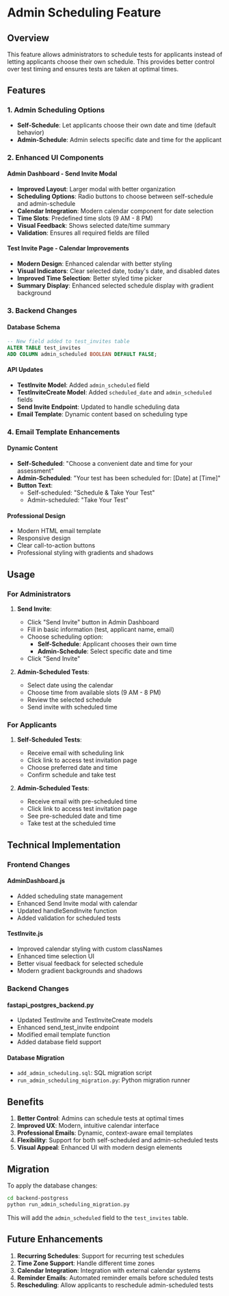 # Admin Scheduling Feature

## Overview
This feature allows administrators to schedule tests for applicants instead of letting applicants choose their own schedule. This provides better control over test timing and ensures tests are taken at optimal times.

## Features

### 1. Admin Scheduling Options
- **Self-Schedule**: Let applicants choose their own date and time (default behavior)
- **Admin-Schedule**: Admin selects specific date and time for the applicant

### 2. Enhanced UI Components

#### Admin Dashboard - Send Invite Modal
- **Improved Layout**: Larger modal with better organization
- **Scheduling Options**: Radio buttons to choose between self-schedule and admin-schedule
- **Calendar Integration**: Modern calendar component for date selection
- **Time Slots**: Predefined time slots (9 AM - 8 PM)
- **Visual Feedback**: Shows selected date/time summary
- **Validation**: Ensures all required fields are filled

#### Test Invite Page - Calendar Improvements
- **Modern Design**: Enhanced calendar with better styling
- **Visual Indicators**: Clear selected date, today's date, and disabled dates
- **Improved Time Selection**: Better styled time picker
- **Summary Display**: Enhanced selected schedule display with gradient background

### 3. Backend Changes

#### Database Schema
```sql
-- New field added to test_invites table
ALTER TABLE test_invites 
ADD COLUMN admin_scheduled BOOLEAN DEFAULT FALSE;
```

#### API Updates
- **TestInvite Model**: Added `admin_scheduled` field
- **TestInviteCreate Model**: Added `scheduled_date` and `admin_scheduled` fields
- **Send Invite Endpoint**: Updated to handle scheduling data
- **Email Template**: Dynamic content based on scheduling type

### 4. Email Template Enhancements

#### Dynamic Content
- **Self-Scheduled**: "Choose a convenient date and time for your assessment"
- **Admin-Scheduled**: "Your test has been scheduled for: [Date] at [Time]"
- **Button Text**: 
  - Self-scheduled: "Schedule & Take Your Test"
  - Admin-scheduled: "Take Your Test"

#### Professional Design
- Modern HTML email template
- Responsive design
- Clear call-to-action buttons
- Professional styling with gradients and shadows

## Usage

### For Administrators

1. **Send Invite**:
   - Click "Send Invite" button in Admin Dashboard
   - Fill in basic information (test, applicant name, email)
   - Choose scheduling option:
     - **Self-Schedule**: Applicant chooses their own time
     - **Admin-Schedule**: Select specific date and time
   - Click "Send Invite"

2. **Admin-Scheduled Tests**:
   - Select date using the calendar
   - Choose time from available slots (9 AM - 8 PM)
   - Review the selected schedule
   - Send invite with scheduled time

### For Applicants

1. **Self-Scheduled Tests**:
   - Receive email with scheduling link
   - Click link to access test invitation page
   - Choose preferred date and time
   - Confirm schedule and take test

2. **Admin-Scheduled Tests**:
   - Receive email with pre-scheduled time
   - Click link to access test invitation page
   - See pre-scheduled date and time
   - Take test at the scheduled time

## Technical Implementation

### Frontend Changes

#### AdminDashboard.js
- Added scheduling state management
- Enhanced Send Invite modal with calendar
- Updated handleSendInvite function
- Added validation for scheduled tests

#### TestInvite.js
- Improved calendar styling with custom classNames
- Enhanced time selection UI
- Better visual feedback for selected schedule
- Modern gradient backgrounds and shadows

### Backend Changes

#### fastapi_postgres_backend.py
- Updated TestInvite and TestInviteCreate models
- Enhanced send_test_invite endpoint
- Modified email template function
- Added database field support

#### Database Migration
- `add_admin_scheduling.sql`: SQL migration script
- `run_admin_scheduling_migration.py`: Python migration runner

## Benefits

1. **Better Control**: Admins can schedule tests at optimal times
2. **Improved UX**: Modern, intuitive calendar interface
3. **Professional Emails**: Dynamic, context-aware email templates
4. **Flexibility**: Support for both self-scheduled and admin-scheduled tests
5. **Visual Appeal**: Enhanced UI with modern design elements

## Migration

To apply the database changes:

```bash
cd backend-postgress
python run_admin_scheduling_migration.py
```

This will add the `admin_scheduled` field to the `test_invites` table.

## Future Enhancements

1. **Recurring Schedules**: Support for recurring test schedules
2. **Time Zone Support**: Handle different time zones
3. **Calendar Integration**: Integration with external calendar systems
4. **Reminder Emails**: Automated reminder emails before scheduled tests
5. **Rescheduling**: Allow applicants to reschedule admin-scheduled tests
